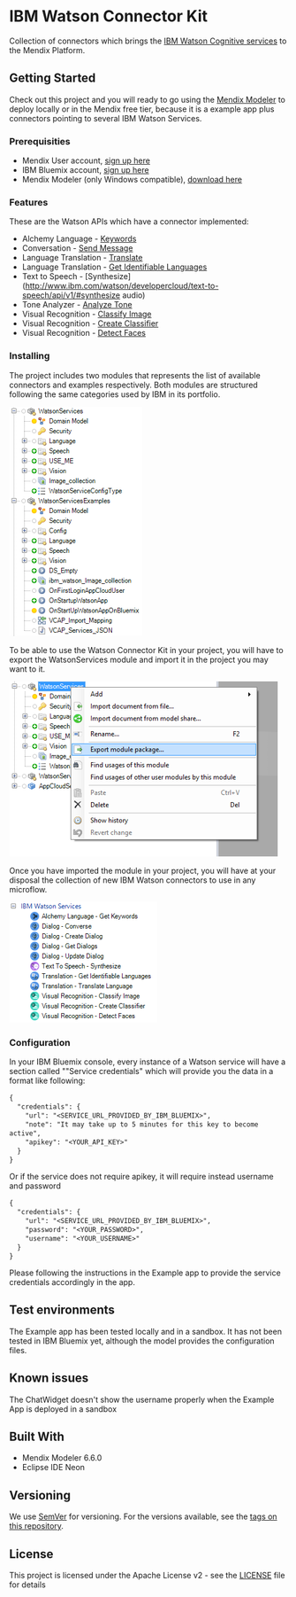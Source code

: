 # IBM Watson Connector Kit

Collection of connectors which brings the [IBM Watson Cognitive services](https://www.ibm.com/watson/developercloud/) to the Mendix Platform.

## Getting Started

Check out this project and you will ready to go using the [Mendix Modeler](https://appstore.home.mendix.com/index3.html) to deploy locally or in the Mendix free tier, because it is a example app plus connectors pointing to several IBM Watson Services.

### Prerequisities

- Mendix User account, [sign up here](https://www.mendix.com/try-now/)
- IBM Bluemix account, [sign up here](https://console.ng.bluemix.net/registration/)
- Mendix Modeler (only Windows compatible), [download here](https://appstore.home.mendix.com/index3.html)

### Features

These are the Watson APIs which have a connector implemented:
- Alchemy Language - [Keywords](https://www.ibm.com/watson/developercloud/alchemy-language/api/v1/#keywords)
- Conversation - [Send Message](http://www.ibm.com/watson/developercloud/conversation/api/v1/#send_message)
- Language Translation - [Translate](http://www.ibm.com/watson/developercloud/language-translation/api/v2/#translate)
- Language Translation - [Get Identifiable Languages](http://www.ibm.com/watson/developercloud/language-translation/api/v2/#identifiable_languages)
- Text to Speech - [Synthesize](http://www.ibm.com/watson/developercloud/text-to-speech/api/v1/#synthesize audio)
- Tone Analyzer - [Analyze Tone ](https://www.ibm.com/watson/developercloud/tone-analyzer/api/v3/#post-tone)
- Visual Recognition - [Classify Image](http://www.ibm.com/watson/developercloud/visual-recognition/api/v3/#classify_an_image)
- Visual Recognition - [Create Classifier](http://www.ibm.com/watson/developercloud/visual-recognition/api/v3/#create_a_classifier)
- Visual Recognition - [Detect Faces](http://www.ibm.com/watson/developercloud/visual-recognition/api/v3/#detect_faces)

### Installing

The project includes two modules that represents the list of available connectors and examples respectively. Both modules are structured following the same categories used by IBM in its portfolio.

![Project module structure words](documentation/images/documentation_image_project_module_structure.png)

To be able to use the Watson Connector Kit in your project, you will have to export the WatsonServices module and import it in the project you may want to it.

![EXport module](documentation/images/documentation_image_export_module.png)

Once you have imported the module in your project, you will have at your disposal the collection of new IBM Watson connectors to use in any microflow.

![Connectors available](documentation/images/documentation_image_connectors_available.png)

### Configuration

In your IBM Bluemix console, every instance of a Watson service will have a section called ""Service credentials" which will provide you the data in a format like following:
```
{
  "credentials": {
    "url": "<SERVICE_URL_PROVIDED_BY_IBM_BLUEMIX>",
    "note": "It may take up to 5 minutes for this key to become active",
    "apikey": "<YOUR_API_KEY>"
  }
}
```

Or if the service does not require apikey, it will require instead username and password

```
{
  "credentials": {
    "url": "<SERVICE_URL_PROVIDED_BY_IBM_BLUEMIX>",
    "password": "<YOUR_PASSWORD>",
    "username": "<YOUR_USERNAME>"
  }
}
```
Please following the instructions in the Example app to provide the service credentials accordingly in the app.


## Test environments

The Example app has been tested locally and in a sandbox. It has not been tested in IBM Bluemix yet, although the model provides the configuration files.

## Known issues

The ChatWidget doesn't show the username properly when the Example App is deployed in a sandbox

## Built With

* Mendix Modeler 6.6.0
* Eclipse IDE Neon

## Versioning

We use [SemVer](http://semver.org/) for versioning. For the versions available, see the [tags on this repository](https://github.com/mendix/IBM-Watson-Connector-Kit/tags).

## License

This project is licensed under the Apache License v2 - see the [LICENSE](LICENSE-2.0.txt) file for details
